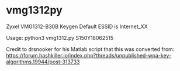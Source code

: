 # vmg1312py
Zyxel VMG1312-B30B Keygen
Default ESSID is Internet_XX

Usage: python3 vmg1312.py S150Y18062515

Credit to drsnooker for his Matlab script that this was converted from: https://forum.hashkiller.io/index.php?threads/unpublished-wpa-key-algorithms.19944/post-313733
